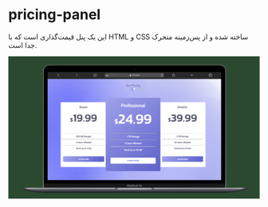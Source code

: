 # pricing-panel
این یک پنل قیمت‌گذاری است که با HTML و CSS ساخته شده و از پس‌زمینه متحرک جدا است.

<img src="pricing-panel.png">

